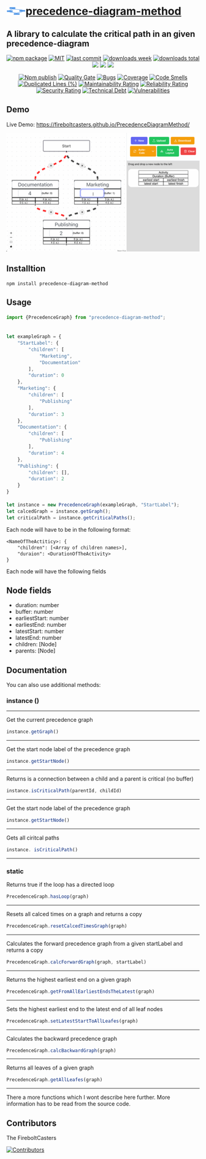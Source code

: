 <h1><a href="https://github.com/FireboltCasters/Observatory"><img src="https://raw.githubusercontent.com/FireboltCasters/PrecedenceDiagramMethod/main/icon.png" width="50" heigth="50" /></a><a href="https://github.com/FireboltCasters/Observatory">precedence-diagram-method</a></h1><h2>A library to calculate the critical path in an given precedence-diagram</h2>

<p align="center">
  <a href="https://badge.fury.io/js/precedence-diagram-method.svg"><img src="https://badge.fury.io/js/precedence-diagram-method.svg" alt="npm package" /></a>
  <a href="https://img.shields.io/github/license/FireboltCasters/PrecedenceDiagramMethod"><img src="https://img.shields.io/github/license/FireboltCasters/PrecedenceDiagramMethod" alt="MIT" /></a>
  <a href="https://img.shields.io/github/last-commit/FireboltCasters/PrecedenceDiagramMethod?logo=git"><img src="https://img.shields.io/github/last-commit/FireboltCasters/PrecedenceDiagramMethod?logo=git" alt="last commit" /></a>
  <a href="https://www.npmjs.com/package/precedence-diagram-method"><img src="https://img.shields.io/npm/dm/precedence-diagram-method.svg" alt="downloads week" /></a>
  <a href="https://www.npmjs.com/package/precedence-diagram-method"><img src="https://img.shields.io/npm/dt/precedence-diagram-method.svg" alt="downloads total" /></a>
  <a href="https://github.com/google/gts" alt="Google TypeScript Style"><img src="https://img.shields.io/badge/code%20style-google-blueviolet.svg"/></a>
  <a href="https://shields.io/" alt="Google TypeScript Style"><img src="https://img.shields.io/badge/uses-TypeScript-blue.svg"/></a>
  <a href="https://github.com/marketplace/actions/lint-action"><img src="https://img.shields.io/badge/uses-Lint%20Action-blue.svg"/></a>
</p>


<p align="center">
  <a href="https://github.com/FireboltCasters/PrecedenceDiagramMethod/actions/workflows/npmPublish.yml"><img src="https://github.com/FireboltCasters/PrecedenceDiagramMethod/actions/workflows/npmPublish.yml/badge.svg" alt="Npm publish" /></a>
  <a href="https://sonarcloud.io/dashboard?id=FireboltCasters_PrecedenceDiagramMethod"><img src="https://sonarcloud.io/api/project_badges/measure?project=FireboltCasters_PrecedenceDiagramMethod&metric=alert_status" alt="Quality Gate" /></a>
  <a href="https://sonarcloud.io/dashboard?id=FireboltCasters_PrecedenceDiagramMethod"><img src="https://sonarcloud.io/api/project_badges/measure?project=FireboltCasters_PrecedenceDiagramMethod&metric=bugs" alt="Bugs" /></a>
  <a href="https://sonarcloud.io/dashboard?id=FireboltCasters_PrecedenceDiagramMethod"><img src="https://sonarcloud.io/api/project_badges/measure?project=FireboltCasters_PrecedenceDiagramMethod&metric=coverage" alt="Coverage" /></a>
  <a href="https://sonarcloud.io/dashboard?id=FireboltCasters_PrecedenceDiagramMethod"><img src="https://sonarcloud.io/api/project_badges/measure?project=FireboltCasters_PrecedenceDiagramMethod&metric=code_smells" alt="Code Smells" /></a>
  <a href="https://sonarcloud.io/dashboard?id=FireboltCasters_PrecedenceDiagramMethod"><img src="https://sonarcloud.io/api/project_badges/measure?project=FireboltCasters_PrecedenceDiagramMethod&metric=duplicated_lines_density" alt="Duplicated Lines (%)" /></a>
  <a href="https://sonarcloud.io/dashboard?id=FireboltCasters_PrecedenceDiagramMethod"><img src="https://sonarcloud.io/api/project_badges/measure?project=FireboltCasters_PrecedenceDiagramMethod&metric=sqale_rating" alt="Maintainability Rating" /></a>
  <a href="https://sonarcloud.io/dashboard?id=FireboltCasters_PrecedenceDiagramMethod"><img src="https://sonarcloud.io/api/project_badges/measure?project=FireboltCasters_PrecedenceDiagramMethod&metric=reliability_rating" alt="Reliability Rating" /></a>
  <a href="https://sonarcloud.io/dashboard?id=FireboltCasters_PrecedenceDiagramMethod"><img src="https://sonarcloud.io/api/project_badges/measure?project=FireboltCasters_PrecedenceDiagramMethod&metric=security_rating" alt="Security Rating" /></a>
  <a href="https://sonarcloud.io/dashboard?id=FireboltCasters_PrecedenceDiagramMethod"><img src="https://sonarcloud.io/api/project_badges/measure?project=FireboltCasters_PrecedenceDiagramMethod&metric=sqale_index" alt="Technical Debt" /></a>
  <a href="https://sonarcloud.io/dashboard?id=FireboltCasters_PrecedenceDiagramMethod"><img src="https://sonarcloud.io/api/project_badges/measure?project=FireboltCasters_PrecedenceDiagramMethod&metric=vulnerabilities" alt="Vulnerabilities" /></a>
</p>

## Demo

Live Demo: https://fireboltcasters.github.io/PrecedenceDiagramMethod/

<img src="https://raw.githubusercontent.com/FireboltCasters/PrecedenceDiagramMethod/main/Demo.gif" alt="Coverage" />

## Installtion

```
npm install precedence-diagram-method
```

## Usage

```ts
import {PrecedenceGraph} from "precedence-diagram-method";


let exampleGraph = {
    "StartLabel": {
        "children": [
            "Marketing",
            "Documentation"
        ],
        "duration": 0
    },
    "Marketing": {
        "children": [
            "Publishing"
        ],
        "duration": 3
    },
    "Documentation": {
        "children": [
            "Publishing"
        ],
        "duration": 4
    },
    "Publishing": {
        "children": [],
        "duration": 2
    }
}

let instance = new PrecedenceGraph(exampleGraph, "StartLabel");
let calcedGraph = instance.getGraph();
let criticalPath = instance.getCriticalPaths();
```

Each node will have to be in the following format:

```
<NameOfTheActiticy>: {
    "children": [<Array of children names>],
    "duraion": <DurationOfTheActivity>
}
```


Each node will have the following fields

## Node fields

- duration: number
- buffer: number
- earliestStart: number
- earliestEnd: number
- latestStart: number
- latestEnd: number
- children: [Node]
- parents: [Node]

## Documentation

You can also use additional methods:

### instance ()

---

Get the current precedence graph
```ts
instance.getGraph()
```
---

Get the start node label of the precedence graph
```ts
instance.getStartNode()
```
---

Returns is a connection between a child and a parent is critical (no buffer)
```ts
instance.isCriticalPath(parentId, childId)
```
---

Get the start node label of the precedence graph
```ts
instance.getStartNode()
```
---

Gets all ciritcal paths
```ts
instance. isCriticalPath()
```
---


### static

Returns true if the loop has a directed loop
```ts
PrecedenceGraph.hasLoop(graph)
```
---

Resets all calced times on a graph and returns a copy
```ts
PrecedenceGraph.resetCalcedTimesGraph(graph)
```
---

Calculates the forward precedence graph from a given startLabel and returns a copy
```ts
PrecedenceGraph.calcForwardGraph(graph, startLabel)
```
---

Returns the highest earliest end on a given graph
```ts
PrecedenceGraph.getFromAllEarliestEndsTheLatest(graph)
```
---

Sets the highest earliest end to the latest end of all leaf nodes
```ts
PrecedenceGraph.setLatestStartToAllLeafes(graph)
```
---

Calculates the backward precedence graph
```ts
PrecedenceGraph.calcBackwardGraph(graph)
```
---

Returns all leaves of a given graph
```ts
PrecedenceGraph.getAllLeafes(graph)
```
---

There a more functions which I wont describe here further. More information has to be read from the source code.

## Contributors

The FireboltCasters

<a href="https://github.com/FireboltCasters/PrecedenceDiagramMethod"><img src="https://contrib.rocks/image?repo=FireboltCasters/PrecedenceDiagramMethod" alt="Contributors" /></a>
